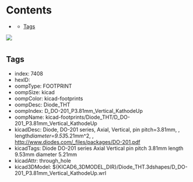 



Contents
========

* [](#)
	* [Tags](#tags)
  
![][im]
# 

## Tags

- index: 7408
- hexID: 
- oompType: FOOTPRINT
- oompSize: kicad
- oompColor: kicad-footprints
- oompDesc: Diode_THT
- oompIndex: D_DO-201_P3.81mm_Vertical_KathodeUp
- oompName: kicad-footprints/Diode_THT/D_DO-201_P3.81mm_Vertical_KathodeUp
- kicadDesc: Diode, DO-201 series, Axial, Vertical, pin pitch=3.81mm, , length*diameter=9.53*5.21mm^2, , http://www.diodes.com/_files/packages/DO-201.pdf
- kicadTags: Diode DO-201 series Axial Vertical pin pitch 3.81mm  length 9.53mm diameter 5.21mm
- kicadAttr: through_hole
- kicad3DModel: ${KICAD6_3DMODEL_DIR}/Diode_THT.3dshapes/D_DO-201_P3.81mm_Vertical_KathodeUp.wrl



[im]: image.png
